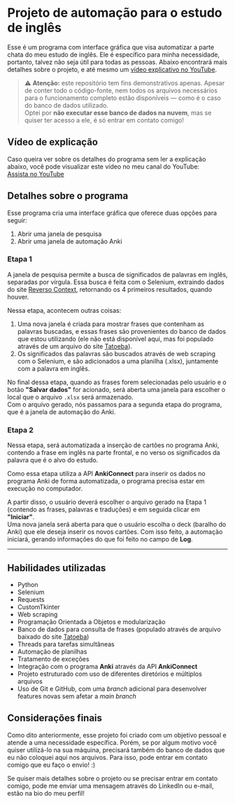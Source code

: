 # Projeto de automação para o estudo de inglês

Esse é um programa com interface gráfica que visa automatizar a parte chata do meu estudo de inglês. Ele é específico para minha necessidade, portanto, talvez não seja útil para todas as pessoas. Abaixo encontrará mais detalhes sobre o projeto, e até mesmo um [vídeo explicativo no YouTube](https://www.youtube.com/watch?v=6v5oCyA6ISs).


> ⚠️ **Atenção:** este repositório tem fins demonstrativos apenas. Apesar de conter todo o código-fonte, nem todos os arquivos necessários para o funcionamento completo estão disponíveis — como é o caso do banco de dados utilizado.  
> Optei por **não executar esse banco de dados na nuvem**, mas se quiser ter acesso a ele, é só entrar em contato comigo!

## Vídeo de explicação

Caso queira ver sobre os detalhes do programa sem ler a explicação abaixo, você pode visualizar este vídeo no meu canal do YouTube:  
[Assista no YouTube](https://www.youtube.com/watch?v=6v5oCyA6ISs)

## Detalhes sobre o programa

Esse programa cria uma interface gráfica que oferece duas opções para seguir:  
1. Abrir uma janela de pesquisa  
2. Abrir uma janela de automação Anki

### Etapa 1

A janela de pesquisa permite a busca de significados de palavras em inglês, separadas por vírgula. Essa busca é feita com o Selenium, extraindo dados do site [Reverso Context](https://context.reverso.net/traducao/), retornando os 4 primeiros resultados, quando houver.

Nessa etapa, acontecem outras coisas:

1. Uma nova janela é criada para mostrar frases que contenham as palavras buscadas, e essas frases são provenientes do banco de dados que estou utilizando (ele não está disponível aqui, mas foi populado através de um arquivo do site [Tatoeba](https://tatoeba.org/pt-br/)).
2. Os significados das palavras são buscados através de web scraping com o Selenium, e são adicionados a uma planilha (.xlsx), juntamente com a palavra em inglês.

No final dessa etapa, quando as frases forem selecionadas pelo usuário e o botão **"Salvar dados"** for acionado, será aberta uma janela para escolher o local que o arquivo `.xlsx` será armazenado.  
Com o arquivo gerado, nós passamos para a segunda etapa do programa, que é a janela de automação do Anki.

### Etapa 2

Nessa etapa, será automatizada a inserção de cartões no programa Anki, contendo a frase em inglês na parte frontal, e no verso os significados da palavra que é o alvo do estudo.

Como essa etapa utiliza a API **AnkiConnect** para inserir os dados no programa Anki de forma automatizada, o programa precisa estar em execução no computador.

A partir disso, o usuário deverá escolher o arquivo gerado na Etapa 1 (contendo as frases, palavras e traduções) e em seguida clicar em **"Iniciar"**.  
Uma nova janela será aberta para que o usuário escolha o deck (baralho do Anki) que ele deseja inserir os novos cartões. Com isso feito, a automação iniciará, gerando informações do que foi feito no campo de **Log**.

---

## Habilidades utilizadas

- Python  
- Selenium  
- Requests  
- CustomTkinter  
- Web scraping  
- Programação Orientada a Objetos e modularização  
- Banco de dados para consulta de frases (populado através de arquivo baixado do site [Tatoeba](https://tatoeba.org/pt-br/))  
- Threads para tarefas simultâneas  
- Automação de planilhas  
- Tratamento de exceções  
- Integração com o programa **Anki** através da API **AnkiConnect**  
- Projeto estruturado com uso de diferentes diretórios e múltiplos arquivos  
- Uso de Git e GitHub, com uma *branch* adicional para desenvolver features novas sem afetar a *main branch*


## Considerações finais

Como dito anteriormente, esse projeto foi criado com um objetivo pessoal e atende a uma necessidade específica. 
Porém, se por algum motivo você quiser utilizá-lo na sua máquina, precisará também do banco de dados que eu não coloquei aqui nos arquivos. Para isso, pode entrar em contato comigo que eu faço o envio! :)

Se quiser mais detalhes sobre o projeto ou se precisar entrar em contato comigo, pode me enviar uma mensagem através do LinkedIn ou e-mail, estão na bio do meu perfil!
